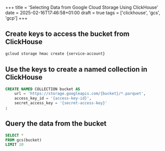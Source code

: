 +++
title = 'Selecting Data from Google Cloud Storage Using ClickHouse'
date = 2025-02-16T17:46:58+01:00
draft =  true
tags = ['clickhouse', 'gcs', 'gcp']
+++


## Create keys to access the bucket from ClickHouse
```bash
gcloud storage hmac create {service-account}
```


## Use the keys to create a named collection in ClickHouse
```sql
CREATE NAMED COLLECTION bucket AS
    url = 'https://storage.googleapis.com/{bucket}/*.parquet',
    access_key_id = '{access-key-id}',
    secret_access_key = '{secret-access-key}'
;
```


## Query the data from the bucket
```sql
SELECT *
FROM gcs(bucket)
LIMIT 10
```
